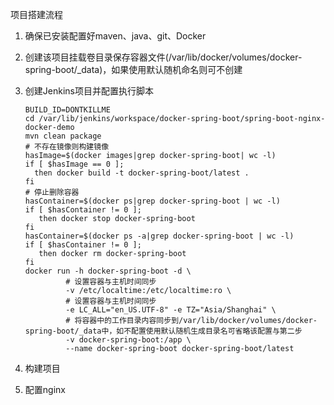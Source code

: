 项目搭建流程
1. 确保已安装配置好maven、java、git、Docker
2. 创建该项目挂载卷目录保存容器文件(/var/lib/docker/volumes/docker-spring-boot/_data)，如果使用默认随机命名则可不创建
3. 创建Jenkins项目并配置执行脚本

       BUILD_ID=DONTKILLME
       cd /var/lib/jenkins/workspace/docker-spring-boot/spring-boot-nginx-docker-demo
       mvn clean package
       # 不存在镜像则构建镜像
       hasImage=$(docker images|grep docker-spring-boot| wc -l)
       if [ $hasImage == 0 ];
         then docker build -t docker-spring-boot/latest .
       fi
       # 停止删除容器
       hasContainer=$(docker ps|grep docker-spring-boot | wc -l)
       if [ $hasContainer != 0 ];
          then docker stop docker-spring-boot
       fi
       hasContainer=$(docker ps -a|grep docker-spring-boot | wc -l)
       if [ $hasContainer != 0 ];
          then docker rm docker-spring-boot
       fi
       docker run -h docker-spring-boot -d \
                # 设置容器与主机时间同步
                -v /etc/localtime:/etc/localtime:ro \
                # 设置容器与主机时间同步
                -e LC_ALL="en_US.UTF-8" -e TZ="Asia/Shanghai" \
                # 将容器中的工作目录内容同步到/var/lib/docker/volumes/docker-spring-boot/_data中，如不配置使用默认随机生成目录名可省略该配置与第二步
                -v docker-spring-boot:/app \
                --name docker-spring-boot docker-spring-boot/latest
4. 构建项目
5. 配置nginx

